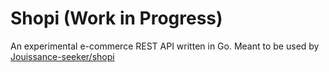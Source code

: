# Shopi (Work in Progress)

An experimental e-commerce REST API written in Go. Meant to be used by [Jouissance-seeker/shopi](https://github.com/Jouissance-seeker/shopi)
